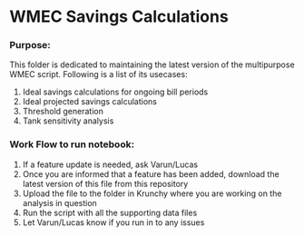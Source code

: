 # WMEC Savings Calculations

### Purpose:
This folder is dedicated to maintaining the latest version of the multipurpose WMEC script. Following is a list of its usecases:

1. Ideal savings calculations for ongoing bill periods
2. Ideal projected savings calculations
3. Threshold generation
4. Tank sensitivity analysis


### Work Flow to run notebook:
1. If a feature update is needed, ask Varun/Lucas
2. Once you are informed that a feature has been added, download the latest version of this file from this repository
3. Upload the file to the folder in Krunchy where you are working on the analysis in question
4. Run the script with all the supporting data files
5. Let Varun/Lucas know if you run in to any issues